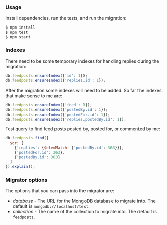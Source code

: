 ### Usage

Install dependencies, run the tests, and run the migration:
```bash
$ npm install
$ npm test
$ npm start
```

### Indexes

There need to be some temporary indexes for handling replies during the migration:

```javascript
db.feedposts.ensureIndex({'id': 1});
db.feedposts.ensureIndex({'replies.id': 1});
```

After the migration some indexes will need to be added. So far the indexes that make sense to me are:

```javascript
db.feedposts.ensureIndex({'feed': 1});
db.feedposts.ensureIndex({'postedBy.id': 1});
db.feedposts.ensureIndex({'postedFor.id': 1});
db.feedposts.ensureIndex({'replies.postedBy.id': 1});
```

Test query to find feed posts posted by, posted for, or commented by me:

```javascript
db.feedposts.find({
  $or: [
    {'replies': {$elemMatch: {'postedBy.id': 363}}},
    {'postedFor.id': 363},
    {'postedBy.id': 363}
  ]
}).explain();
```
### Migrator options

The options that you can pass into the migrator are:

- *database* - The URL for the MongoDB database to migrate into. The default is `mongodb://localhost/test`.
- *collection* - The name of the collection to migrate into. The default is `feedposts`.